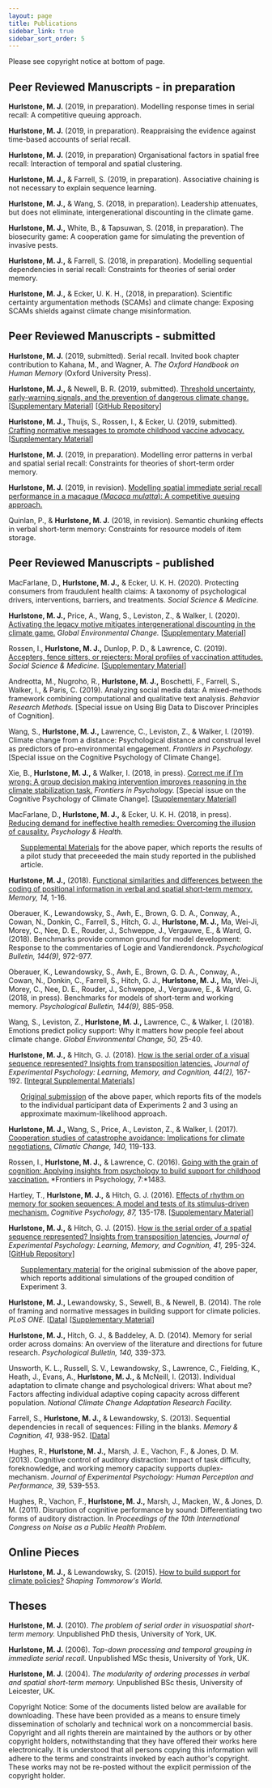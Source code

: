 ```yaml
---
layout: page
title: Publications
sidebar_link: true
sidebar_sort_order: 5
---
```


<!-- Global site tag (gtag.js) - Google Analytics -->
<script async src="https://www.googletagmanager.com/gtag/js?id=UA-127807240-1"></script>
<script>
  window.dataLayer = window.dataLayer || [];
  function gtag(){dataLayer.push(arguments);}
  gtag('js', new Date());

  gtag('config', 'UA-127807240-1');
</script>

<p class="message">
Please see copyright notice at bottom of page.
</p>

## Peer Reviewed Manuscripts - in preparation

**Hurlstone, M. J.** (2019, in preparation). Modelling response times in serial recall: A competitive queuing approach.

**Hurlstone, M. J.** (2019, in preparation). Reappraising the evidence against time-based accounts of serial recall.

**Hurlstone, M. J.** (2019, in preparation) Organisational factors in spatial free recall: Interaction of temporal and spatial clustering.

**Hurlstone, M. J.,** & Farrell, S. (2019, in preparation). Associative chaining is not necessary to explain sequence learning.

**Hurlstone, M. J.,** & Wang, S. (2018, in preparation). Leadership attenuates, but does not eliminate, intergenerational discounting in the climate game.

**Hurlstone, M. J.,** White, B., & Tapsuwan, S. (2018, in preparation). The biosecurity game: A cooperation game for simulating the prevention of invasive pests.

**Hurlstone, M. J.,** & Farrell, S. (2018, in preparation). Modelling sequential dependencies in serial recall: Constraints for theories of serial order memory.

**Hurlstone, M. J.,** & Ecker, U. K. H., (2018, in preparation). Scientific certainty argumentation methods (SCAMs) and climate change: Exposing SCAMs shields against climate change misinformation.

## Peer Reviewed Manuscripts - submitted

**Hurlstone, M. J.** (2019, submitted). Serial recall. Invited book chapter contribution to Kahana, M., and Wagner, A. *The Oxford Handbook on Human Memory* (Oxford University Press).

**Hurlstone, M. J.,** & Newell, B. R. (2019, submitted). [Threshold uncertainty, early-warning signals, and the prevention of dangerous climate change.](HN.19.pdf) [[Supplementary Material](HN.19.Supp.pdf)] [<a href="https://github.com/mark-hurlstone/Hurlstone-Newell-2019">GitHub Repository</a>]

**Hurlstone, M. J.,** Thuijs, S., Rossen, I., & Ecker, U. (2019, submitted). [Crafting normative messages to promote childhood vaccine advocacy.](HTRE.18.Submitted.pdf) [[Supplementary Material](HTRE.18.Supp.pdf)]

**Hurlstone, M. J.** (2019, in preparation). Modelling error patterns in verbal and spatial serial recall: Constraints for theories of short-term order memory. 

**Hurlstone, M. J.** (2019, in revision). [Modelling spatial immediate serial recall performance in a macaque (*Macaca mulatta*): A competitive queuing approach.](H.18.InRev.pdf)

Quinlan, P., & **Hurlstone, M. J.** (2018, in revision). Semantic chunking effects in verbal short-term memory: Constraints for resource models of item storage.

## Peer Reviewed Manuscripts - published

MacFarlane, D., **Hurlstone, M. J.,** & Ecker, U. K. H. (2020). Protecting consumers from fraudulent health claims: A taxonomy of psychological drivers, interventions, barriers, and treatments. *Social Science & Medicine.*

**Hurlstone, M. J.,** Price, A., Wang, S., Leviston, Z., & Walker, I. (2020). [Activating the legacy motive mitigates intergenerational discounting in the climate game.](HPWLW.19.GEC.pdf) *Global Environmental Change.* [[Supplementary Material](HPWLW.19.GEC.Supp.pdf)]

Rossen, I., **Hurlstone, M. J.,** Dunlop, P. D., & Lawrence, C.   (2019). [Accepters, fence sitters, or rejecters: Moral profiles of vaccination attitudes.](RHDL.19.pdf) *Social Science & Medicine.* [[Supplementary Material](RHDL.19.Supp.pdf)]

Andreotta, M., Nugroho, R., **Hurlstone, M. J.,** Boschetti, F., Farrell, S., Walker, I., & Paris, C. (2019). Analyzing social media data: A mixed-methods framework combining computational and qualitative text analysis. *Behavior Research Methods.* [Special issue on Using Big Data to Discover Principles of Cognition]. 

Wang, S., **Hurlstone, M. J.,** Lawrence, C., Leviston, Z., & Walker, I. (2019). Climate change from a distance: Psychological distance and construal level as predictors of pro-environmental engagement. *Frontiers in Psychology.* [Special issue on the Cognitive Psychology of Climate Change]. 

Xie, B., **Hurlstone, M. J.,** & Walker, I. (2018, in press). [Correct me if I’m wrong: A group decision making intervention improves reasoning in the climate stabilization task.](XHW.18.FiP.pdf) *Frontiers in Psychology.* [Special issue on the Cognitive Psychology of Climate Change]. [[Supplementary Material](XHW.18.FiP.Supp.pdf)]

MacFarlane, D., **Hurlstone, M. J.,** & Ecker, U. K. H. (2018, in press). [Reducing demand for ineffective health remedies: Overcoming the illusion of causality.](MHE.18.P&H.pdf) *Psychology & Health.* 

<ul><a href="/MHE.18.P&H.SM.pdf">Supplemental Materials</a> for the above paper, which reports the results of a pilot study that preceeeded the main study reported in the published article.</ul>

**Hurlstone, M. J.,**  (2018). [Functional similarities and differences between the coding of positional information in verbal and spatial short-term memory.](H.18.M.pdf) *Memory, 14,* 1-16. 

Oberauer, K., Lewandowsky, S., Awh, E., Brown, G. D. A., Conway, A., Cowan, N., Donkin, C., Farrell, S., Hitch, G. J., **Hurlstone, M. J.,** Ma, Wei-Ji, Morey, C., Nee, D. E., Rouder, J., Schweppe, J., Vergauwe, E., & Ward, G. (2018). Benchmarks provide common ground for model development: Response to the commentaries of Logie and Vandierendonck. *Psychological Bulletin, 144(9),* 972-977.

Oberauer, K., Lewandowsky, S., Awh, E., Brown, G. D. A., Conway, A., Cowan, N., Donkin, C., Farrell, S., Hitch, G. J., **Hurlstone, M. J.,** Ma, Wei-Ji, Morey, C., Nee, D. E., Rouder, J., Schweppe, J., Vergauwe, E., & Ward, G. (2018, in press). Benchmarks for models of short-term and working memory. *Psychological Bulletin, 144(9),* 885-958.

Wang, S., Leviston, Z., **Hurlstone, M. J.,** Lawrence, C., & Walker, I. (2018). Emotions predict policy support: Why it matters how people feel about climate change. *Global Environmental Change, 50,* 25-40.

**Hurlstone, M. J.,** & Hitch, G. J. (2018). <a href="/HH.17.Re-Sub.pdf">How is the serial order of a visual sequence represented? Insights from transposition latencies.</a> *Journal of Experimental Psychology: Learning, Memory, and Cognition, 44(2),* 167-192. [<a href="/HH.17.ISM.Re-Sub.pdf">Integral Supplemental Materials</a>]

<ul><a href="/HH.17.Orig.pdf">Original submission</a> of the above paper, which reports fits of the models to the individual participant data of Experiments 2 and 3 using an approximate maximum-likelihood approach.</ul>

**Hurlstone, M. J.,** Wang, S., Price, A., Leviston, Z., & Walker, I. (2017). [Cooperation studies of catastrophe avoidance: Implications for climate negotiations.](HWPLW.17.CC.pdf) *Climatic Change, 140,* 119-133.

Rossen, I., **Hurlstone, M. J.,** & Lawrence, C. (2016). [Going with the grain of cognition: Applying insights from psychology to build support for childhood vaccination.](RHL.18.FiP.16.pdf) *Frontiers in Psychology, 7:*1483.

Hartley, T., **Hurlstone, M. J.,** & Hitch, G. J. (2016). [Effects of rhythm on memory for spoken sequences: A model and tests of its stimulus-driven mechanism.](HHH.16.Cog.Psych.pdf) *Cognitive Psychology, 87,* 135-178. [[Supplementary Material](/HHH.16.Cog.Psy.Supp.pdf)]

**Hurlstone, M. J.,** & Hitch, G. J. (2015). [How is the serial order of a spatial sequence represented? Insights from transposition latencies.](HH.15.JEPLMC.pdf) *Journal of Experimental Psychology: Learning, Memory, and Cognition, 41,* 295-324. [<a href="https://github.com/mark-hurlstone/Hurlstone-and-Hitch-2015-JEP-LMC">GitHub Repository</a>]

<ul><a href="/HH.15.JEPLMC.Supp.pdf">Supplementary material</a> for the original submission of the above paper, which reports additional simulations of the  grouped condition of Experiment 3.</ul>

**Hurlstone, M. J.,** Lewandowsky, S., Sewell, B., & Newell, B. (2014). The role of framing and normative messages in building support for climate policies. *PLoS ONE.* [[Data](/PLoS.ONE.14.Data.xlsx)] [[Supplementary Material](/HLNS.14.PLoS.ONE.Supp.pdf)]

**Hurlstone, M. J.,** Hitch, G. J., & Baddeley, A. D. (2014). Memory for serial order across domains: An overview of the literature and directions for future research. *Psychological Bulletin, 140,* 339-373.

Unsworth, K. L., Russell, S. V., Lewandowsky, S., Lawrence, C., Fielding, K., Heath, J., Evans, A., **Hurlstone, M. J.,** & McNeill, I. (2013). Individual adaptation to climate change and psychological drivers: What about me? Factors affecting individual adaptive coping capacity across different population. *National Climate Change Adaptation Research Facility.*

Farrell, S., **Hurlstone, M. J.,** & Lewandowsky, S. (2013). Sequential dependencies in recall of sequences: Filling in the blanks. *Memory & Cognition, 41,* 938-952. [<a href="https://github.com/psy-farrell/farrell-lewan-hurlstone-13">Data</a>]

Hughes, R., **Hurlstone, M. J.,** Marsh, J. E., Vachon, F., & Jones, D. M. (2013). Cognitive control of auditory distraction: Impact of task difficulty, foreknowledge, and working memory capacity supports duplex-mechanism. *Journal of Experimental Psychology: Human Perception and Performance, 39,* 539-553.

Hughes, R., Vachon, F., **Hurlstone, M. J.,** Marsh, J., Macken, W., & Jones, D. M. (2011). Disruption of cognitive performance by sound: Differentiating two forms of auditory distraction. In *Proceedings of the 10th International Congress on Noise as a Public Health Problem.*

## Online Pieces

**Hurlstone, M. J.,** & Lewandowsky, S. (2015). <a href="http://www.shapingtomorrowsworld.org/hurlstonePLOS.html">How to build support for climate policies?</a> *Shaping Tommorow's World.*

## Theses

**Hurlstone, M. J.** (2010). *The problem of serial order in visuospatial short-term memory.* Unpublished PhD thesis, University of York, UK.

**Hurlstone, M. J.** (2006). *Top-down processing and temporal grouping in immediate serial recall.* Unpublished MSc thesis, University of York, UK.

**Hurlstone, M. J.** (2004). *The modularity of ordering processes in verbal and spatial short-term memory.* Unpublished BSc thesis, University of Leicester, UK.

<p class="message">
Copyright Notice: Some of the documents listed below are available for downloading. These have been provided as a means to ensure timely dissemination of scholarly and technical work on a noncommercial basis. Copyright and all rights therein are maintained by the authors or by other copyright holders, notwithstanding that they have offered their works here electronically. It is understood that all persons copying this information will adhere to the terms and constraints invoked by each author's copyright. These works may not be re-posted without the explicit permission of the copyright holder.
</p>

